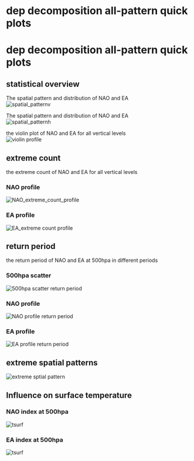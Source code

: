 
dep decomposition all-pattern quick plots
=========================================

# dep decomposition all-pattern quick plots

## statistical overview


The spatial pattern and distribution of NAO and EA  
![spatial_patternv](plots/quick_plots/dep_all_spatial_pattern_violin500hpa.png)

The spatial pattern and distribution of NAO and EA  
![spatial_patternh](plots/quick_plots/dep_all_spatial_pattern_hist500hpa.png)

the violin plot of NAO and EA for all vertical levels  
![violin profile](plots/quick_plots/dep_all_violin_profile.png)
## extreme count


the extreme count of NAO and EA for all vertical levels
### NAO profile
  
![NAO_extreme_count_profile](plots/quick_plots/dep_all_NAO_extreme_count_profile.png)
### EA profile
  
![EA_extreme count profile](plots/quick_plots/dep_all_EA_extreme_count_profile.png)
## return period


the return period of NAO and EA at 500hpa in different periods
### 500hpa scatter
  
![500hpa scatter return period](plots/quick_plots/dep_all_NAO_return_period_scatter.png)
### NAO profile
  
![NAO profile return period](plots/quick_plots/dep_all_NAO_return_period_profile.png)
### EA profile
  
![EA profile return period](plots/quick_plots/dep_all_EA_return_period_profile.png)
## extreme spatial patterns
  
![extreme sptial pattern](plots/quick_plots/dep_all_extreme_spatial_pattern_1000hpa.png)
## Influence on surface temperature

### NAO index at 500hpa
  
![tsurf](plots/quick_plots/dep_all_composite_tsurf_NAO.png)
### EA index at 500hpa
  
![tsurf](plots/quick_plots/dep_all_composite_tsurf_EA.png)